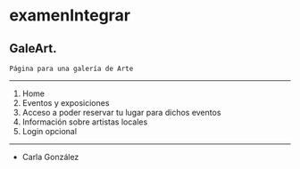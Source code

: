 # examenIntegrar
## GaleArt.
    Página para una galería de Arte 
---
1. Home
2. Eventos y exposiciones
3. Acceso a poder reservar tu lugar para dichos eventos
4. Información sobre artistas locales
5. Login opcional

---
* Carla González
